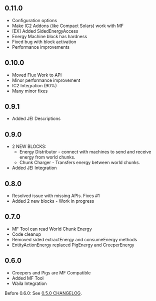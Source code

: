## 0.11.0
- Configuration options
- Make IC2 Addons (like Compact Solars) work with MF
- [EX] Added SidedEnergyAccess
- Energy Machine block has hardness
- Fixed bug with block activation
- Performance improvements

## 0.10.0
- Moved Flux Work to API
- Minor performance improvement
- IC2 Integration (90%)
- Many minor fixes

## 0.9.1
- Added JEI Descriptions

## 0.9.0
- 2 NEW BLOCKS:
  - Energy Distributor - connect with machines to send and receive energy from world chunks.
  - Chunk Charger - Transfers energy between world chunks.
- Added JEI Integration

## 0.8.0
- Resolved issue with missing APIs. Fixes #1
- Added 2 new blocks - Work in progress

## 0.7.0
- MF Tool can read World Chunk Energy
- Code cleanup
- Removed sided extractEnergy and consumeEnergy methods
- EntityActionEnergy replaced PigEnergy and CreeperEnergy

## 0.6.0
- Creepers and Pigs are MF Compatible
- Added MF Tool
- Waila Integration

Before 0.6.0: See [0.5.0 CHANGELOG](https://github.com/Szewek/Minecraft-Flux/blob/0.5.0/CHANGELOG.md).